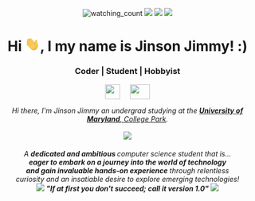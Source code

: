 <p align="center">
	<img src="https://komarev.com/ghpvc/?username=jinson-j&color=brightgreen" alt="watching_count" />
	<img src="https://img.shields.io/badge/Age: -18-blue" />
	<img src="https://img.shields.io/badge/Lives: -Chester Springs-success" />
	<img src="https://img.shields.io/badge/Main Focus: -Machine Learning @ UMD-red" />
</p>

<h1 align="center">Hi <img src="https://raw.githubusercontent.com/ABSphreak/ABSphreak/master/gifs/Hi.gif" width="30px">, I my name is Jinson Jimmy! :) </h1> 
	<h3 align="center">Coder | Student | Hobbyist</h3>
		<p align="center">
			<a href="https://www.linkedin.com/in/jinsonjimmy/" target="blank"><img align="center" src="https://cdn-icons-png.flaticon.com/512/174/174857.png" height="30" width="30" /></a>  
			&nbsp;
			&nbsp;
			<a href = "mailto: jinson.jimmy05@gmail.com"><img align="center" src="https://seeklogo.com/images/G/gmail-new-2020-logo-32DBE11BB4-seeklogo.com.png" height="30" width="40" /></a>
		</p>

<p align="center">
	<em>
	    Hi there, I'm Jinson Jimmy an undergrad studying at the <a href="https://www.cs.umd.edu/" target="_blank"> <b>University of Maryland</b>, College Park</a>. <br><br>
	    <img src="https://media1.tenor.com/m/DimzPZMypFcAAAAd/laptop.gif" width="100px"> <br>
	    <br>
	    A <b>dedicated and ambitious </b> computer science student that is... 
	    <br>
	    <b> eager to embark on a journey into the world of technology 
	    <br>
	    and gain invaluable hands-on experience</b> through relentless 
	    <br>
	    curiosity and an insatiable desire to explore emerging technologies!
	</em> 
	<br> 
	<img src="https://media.tenor.com/bWUeVRqW9-IAAAAi/fast-cat-cat-excited.gif" width="50" /> 
	<b><i align="center">"If at first you don't succeed; call it version 1.0"</i></b> 
	<img src="https://media.tenor.com/bWUeVRqW9-IAAAAi/fast-cat-cat-excited.gif" width="50" />
</p>


